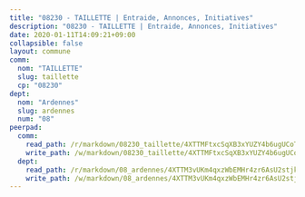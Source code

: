 ```yaml
---
title: "08230 - TAILLETTE | Entraide, Annonces, Initiatives"
description: "08230 - TAILLETTE | Entraide, Annonces, Initiatives"
date: 2020-01-11T14:09:21+09:00
collapsible: false
layout: commune
comm:
  nom: "TAILLETTE"
  slug: taillette
  cp: "08230"
dept:
  nom: "Ardennes"
  slug: ardennes
  num: "08"
peerpad:
  comm:
    read_path: /r/markdown/08230_taillette/4XTTMFtxcSqXB3xYUZY4b6ugUCoTwHMPfCLQMy6rWPR6rd8Qj
    write_path: /w/markdown/08230_taillette/4XTTMFtxcSqXB3xYUZY4b6ugUCoTwHMPfCLQMy6rWPR6rd8Qj-K3TgUtLTCj6Bztvz6H3JtLpqgHLKPuTWs8sU8YWXZLMBNt2WjTwufQdASbzMsCMXCEiKeBQq9cDuRgr5iwKoVNr1oE26rvJnBn1jrpzHpVttodEpQN3dNGkfPcBfTAVCsc9HEQKM
  dept:
    read_path: /r/markdown/08_ardennes/4XTTM3vUKm4qxzWbEMHr4zr6AsU2stjkKdsaY9uMbmhXjv9QM
    write_path: /w/markdown/08_ardennes/4XTTM3vUKm4qxzWbEMHr4zr6AsU2stjkKdsaY9uMbmhXjv9QM-K3TgUMB9u4JvtZdFBPfBexH6pGeKJREiRZLakfAxGDqg6fgd1ib6XHxM9tkwaYxqJV2qNTbboL5jGpTS7re5rUf5cB5fLzdnicM4aJkF5ZXmkvCRXEh5XT7432iWRZFby5MMVbKP
---
```


